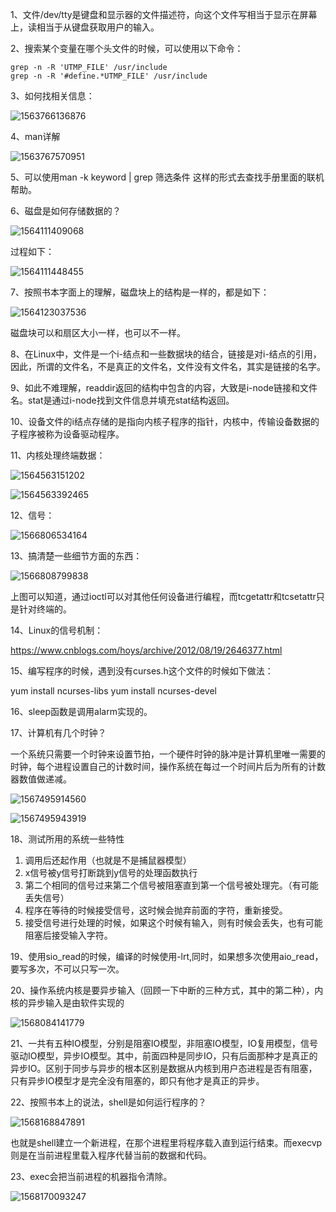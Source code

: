 1、文件/dev/tty是键盘和显示器的文件描述符，向这个文件写相当于显示在屏幕上，读相当于从键盘获取用户的输入。

2、搜索某个变量在哪个头文件的时候，可以使用以下命令：

```
grep -n -R 'UTMP_FILE' /usr/include
grep -n -R '#define.*UTMP_FILE' /usr/include
```

3、如何找相关信息：

![1563766136876](C:\Users\admin\AppData\Roaming\Typora\typora-user-images\1563766136876.png)

4、man详解

![1563767570951](C:\Users\admin\AppData\Roaming\Typora\typora-user-images\1563767570951.png)

5、可以使用man -k keyword | grep 筛选条件   这样的形式去查找手册里面的联机帮助。

6、磁盘是如何存储数据的？

![1564111409068](C:\Users\admin\AppData\Roaming\Typora\typora-user-images\1564111409068.png)

过程如下：

![1564111448455](C:\Users\admin\AppData\Roaming\Typora\typora-user-images\1564111448455.png)

7、按照书本字面上的理解，磁盘块上的结构是一样的，都是如下：

![1564123037536](C:\Users\admin\AppData\Roaming\Typora\typora-user-images\1564123037536.png)

磁盘块可以和扇区大小一样，也可以不一样。

8、在Linux中，文件是一个i-结点和一些数据块的结合，链接是对i-结点的引用，因此，所谓的文件名，不是真正的文件名，文件没有文件名，其实是链接的名字。

9、如此不难理解，readdir返回的结构中包含的内容，大致是i-node链接和文件名。stat是通过i-node找到文件信息并填充stat结构返回。

10、设备文件的i结点存储的是指向内核子程序的指针，内核中，传输设备数据的子程序被称为设备驱动程序。

11、内核处理终端数据：

![1564563151202](C:\Users\admin\AppData\Roaming\Typora\typora-user-images\1564563151202.png)

![1564563392465](C:\Users\admin\AppData\Roaming\Typora\typora-user-images\1564563392465.png)

12、信号：

![1566806534164](C:\Users\admin\AppData\Roaming\Typora\typora-user-images\1566806534164.png)

13、搞清楚一些细节方面的东西：

![1566808799838](C:\Users\admin\AppData\Roaming\Typora\typora-user-images\1566808799838.png)

上图可以知道，通过ioctl可以对其他任何设备进行编程，而tcgetattr和tcsetattr只是针对终端的。

14、Linux的信号机制：

<https://www.cnblogs.com/hoys/archive/2012/08/19/2646377.html>

15、编写程序的时候，遇到没有curses.h这个文件的时候如下做法：

yum install ncurses-libs
yum install ncurses-devel

16、sleep函数是调用alarm实现的。

17、计算机有几个时钟？

一个系统只需要一个时钟来设置节拍，一个硬件时钟的脉冲是计算机里唯一需要的时钟，每个进程设置自己的计数时间，操作系统在每过一个时间片后为所有的计数器数值做递减。

![1567495914560](C:\Users\admin\AppData\Roaming\Typora\typora-user-images\1567495914560.png)

![1567495943919](C:\Users\admin\AppData\Roaming\Typora\typora-user-images\1567495943919.png)

18、测试所用的系统一些特性

1. 调用后还起作用（也就是不是捕鼠器模型）
2. x信号被y信号打断跳到y信号的处理函数执行
3. 第二个相同的信号过来第二个信号被阻塞直到第一个信号被处理完。（有可能丢失信号）
4. 程序在等待的时候接受信号，这时候会抛弃前面的字符，重新接受。
5. 接受信号进行处理的时候，如果这个时候有输入，则有时候会丢失，也有可能阻塞后接受输入字符。

19、使用sio_read的时候，编译的时候使用-lrt,同时，如果想多次使用aio_read，要写多次，不可以只写一次。

20、操作系统内核是要异步输入（回顾一下中断的三种方式，其中的第二种），内核的异步输入是由软件实现的

![1568084141779](C:\Users\admin\AppData\Roaming\Typora\typora-user-images\1568084141779.png)

21、一共有五种IO模型，分别是阻塞IO模型，非阻塞IO模型，IO复用模型，信号驱动IO模型，异步IO模型。其中，前面四种是同步IO，只有后面那种才是真正的异步IO。区别于同步与异步的根本区别是数据从内核到用户态进程是否有阻塞，只有异步IO模型才是完全没有阻塞的，即只有他才是真正的异步。	

22、按照书本上的说法，shell是如何运行程序的？

![1568168847891](C:\Users\admin\AppData\Roaming\Typora\typora-user-images\1568168847891.png)

也就是shell建立一个新进程，在那个进程里将程序载入直到运行结束。而execvp则是在当前进程里载入程序代替当前的数据和代码。

23、exec会把当前进程的机器指令清除。

![1568170093247](C:\Users\admin\AppData\Roaming\Typora\typora-user-images\1568170093247.png)